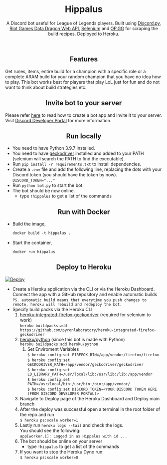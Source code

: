 <!-- <p align="center"> <img height="120" width="120" src="https://cdn.discordapp.com/attachments/326432556037832704/891739081762033704/3.png" alt="hippalus"/></p> -->

<h1><div align="center">Hippalus</div></h1> 
<p align="center">A Discord bot useful for League of Legends players. Built using <a href="https://discordpy.readthedocs.io/en/stable/">Discord.py</a>, <a href="https://developer.riotgames.com/docs/lol#data-dragon_champions">Riot Games Data Dragon Web API</a>, <a href="https://selenium-python.readthedocs.io">Selenium</a> and <a href="https://www.op.gg/">OP.GG</a> for scraping the build recipes. Deployed to Heroku.</p>

<br>

## <div align="center">Features</div>
Get runes, items, entire build for a champion with a specific role or a complete ARAM build for your random champion that you have no idea how to play. This bot works best for players that play LoL just for fun and do not want to think about build strategies etc.

## <div align="center">Invite bot to your server</div>
Please refer <a href="https://discordpy.readthedocs.io/en/stable/discord.html">here</a> to read how to create a bot app and invite it to your server. Visit [Discord Developer Portal](https://discord.com/developers/applications) for more information.


## <div align="center">Run locally</div>

- You need to have Python 3.9.7 installed.
- You need to have [geckodriver](https://github.com/mozilla/geckodriver/releases) installed and added to your PATH (selenium will search the PATH to find the executable).
- Run `pip install -r requirements.txt` to install dependencies.
- Create a `.env` file and add the following line, replacing the dots with your Discord token (you should have the token by now). <br>
  `DISCORD_TOKEN="..."`
- Run `python bot.py` to start the bot.
- The bot should be now online.
  - type `!hippalus` to get a list of the commands

## <div align="center">Run with Docker</div>
- Build the image,
  ```dockerfile
  docker build -t hippalus .
  ```
- Start the container,
  ```shell
  docker run hippalus
  ```

## <div align="center">Deploy to Heroku </div>
[![Deploy](https://www.herokucdn.com/deploy/button.svg)](https://heroku.com/deploy)
- Create a Heroku application via the CLI or via the Heroku Dashboard. Connect the app with a GitHub repository and enable automatic builds <br>
    `PS. automatic build means that everytime you push changes to remote, heroku will rebuild and redeploy the bot.`
- Specify build packs via the Heroku CLI
    1. [heroku-integrated-firefox-geckodriver](https://elements.heroku.com/buildpacks/pyronlaboratory/heroku-integrated-firefox-geckodriver) (required for selenium to work)<br>
        `heroku buildpacks:add https://github.com/pyronlaboratory/heroku-integrated-firefox-geckodriver` <br>
    2. [heroku/python](https://elements.heroku.com/buildpacks/heroku/heroku-buildpack-python) (since this bot is made with Python) <br>
        `heroku buildpacks:add heroku/python` <br>
       1. Set Enviroment Variables <br>
           `$ heroku config:set FIREFOX_BIN=/app/vendor/firefox/firefox`<br>
           `$ heroku config:set GECKODRIVER_PATH=/app/vendor/geckodriver/geckodriver`<br>
           `$ heroku config:set LD_LIBRARY_PATH=/usr/local/lib:/usr/lib:/lib:/app/vendor`<br>
           `$ heroku config:set PATH=/usr/local/bin:/usr/bin:/bin:/app/vendor/`<br>
           `$ heroku config:set DISCORD_TOKEN=<YOUR DISCORD TOKEN HERE (FROM DISCORD DEVELOPER PORTAL)>`<br>
    3. Navigate to Deploy page of the Heroku Dashboard and Deploy main branch <br>
    4. After the deploy was successful open a terminal in the root folder of the repo and run <br>
        `$ heroku ps:scale worker=1`
    5. Lastly run `heroku logs --tail` and check the logs. <br>
       You should see the following: <br>
            `app[worker.1]: Logged in as Hippalus with id ...`
    6. The bot should be online on your server <br>
       - type `!hippalus` to get a list of the commands
    7. If you want to stop the Heroku Dyno run: <br>
       `$ heroku ps:scale worker=0` 
